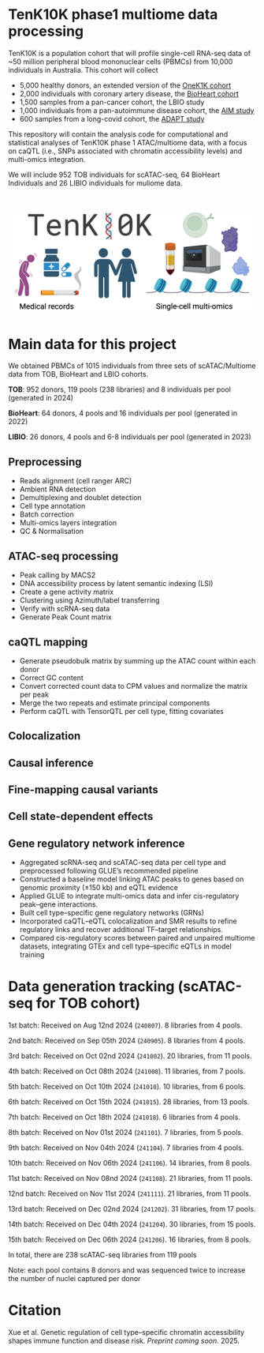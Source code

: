 # TenK10K phase1 multiome data processing

TenK10K is a population cohort that will profile single-cell RNA-seq data of ~50 million peripheral blood mononuclear cells (PBMCs) from 10,000 individuals in Australia. This cohort will collect
- 5,000 healthy donors, an extended version of the [OneK1K cohort](https://www.science.org/doi/10.1126/science.abf3041)
- 2,000 individuals with coronary artery disease, the [BioHeart cohort](https://bmjopen.bmj.com/content/9/9/e028649)
- 1,500 samples from a pan-cancer cohort, the LBIO study
- 1,000 individuals from a pan-autoimmune disease cohort, the [AIM study](https://bmjopen.bmj.com/content/11/2/e042493.long)
- 600 samples from a long-covid cohort, the [ADAPT study](https://www.svhs.org.au/research-education/participating-in-research-trials/adapt-study)

<!-- potentially also from [HOPE Research Program](https://www.garvan.org.au/research/collaboration/hope-research) -->
This repository will contain the analysis code for computational and statistical analyses of TenK10K phase 1 ATAC/multiome data, with a focus on caQTL (i.e., SNPs associated with chromatin accessibility levels) and multi-omics integration.

We will include 952 TOB individuals for scATAC-seq, 64 BioHeart Individuals and 26 LIBIO individuals for muliome data.

<br>

![Tenk10K](https://github.com/powellgenomicslab/tenk10k_phase1_multiome/blob/main/Figures/TenK10K_icon_poster.png)

# Main data for this project

We obtained PBMCs of 1015 individuals from three sets of scATAC/Multiome data from TOB, BioHeart and LBIO cohorts.

**TOB**: 952 donors, 119 pools (238 libraries) and 8 individuals per pool (generated in 2024)

**BioHeart**: 64 donors, 4 pools and 16 individuals per pool (generated in 2022)

**LIBIO**: 26 donors, 4 pools and 6-8 individuals per pool (generated in 2023)

## Preprocessing

- Reads alignment (cell ranger ARC)
- Ambient RNA detection
- Demultiplexing and doublet detection
- Cell type annotation
- Batch correction
- Multi-omics layers integration
- QC & Normalisation

## ATAC-seq processing

- Peak calling by MACS2
- DNA accessibility process by latent semantic indexing (LSI)
- Create a gene activity matrix
- Clustering using Azimuth/label transferring
- Verify with scRNA-seq data
- Generate Peak Count matrix

## caQTL mapping

- Generate pseudobulk matrix by summing up the ATAC count within each donor
- Correct GC content
- Convert corrected count data to CPM values and normalize the matrix per peak
- Merge the  two repeats and estimate principal components
- Perform caQTL with TensorQTL per cell type, fitting covariates

## Colocalization

## Causal inference

## Fine-mapping causal variants

## Cell state-dependent effects

## Gene regulatory network inference

- Aggregated scRNA-seq and scATAC-seq data per cell type and preprocessed following GLUE’s recommended pipeline
- Constructed a baseline model linking ATAC peaks to genes based on genomic proximity (±150 kb) and eQTL evidence
- Applied GLUE to integrate multi-omics data and infer cis-regulatory peak–gene interactions.
- Built cell type–specific gene regulatory networks (GRNs)
- Incorporated caQTL–eQTL colocalization and SMR results to refine regulatory links and recover additional TF–target relationships.
- Compared cis-regulatory scores between paired and unpaired multiome datasets, integrating GTEx and cell type–specific eQTLs in model training

# Data generation tracking (scATAC-seq for TOB cohort)
1st batch: Received on Aug 12nd 2024 (`240807`). 8 libraries from 4 pools.

2nd batch: Received on Sep 05th 2024 (`240905`). 8 libraries from 4 pools.

3rd batch: Received on Oct 02nd 2024 (`241002`). 20 libraries, from 11 pools.

4th batch: Received on Oct 08th 2024 (`241008`). 11 libraries, from 7 pools.

5th batch: Received on Oct 10th 2024 (`241010`). 10 libraries, from 6 pools.

6th batch: Received on Oct 15th 2024 (`241015`). 28 libraries, from 13 pools.

7th batch: Received on Oct 18th 2024 (`241018`). 6 libraries from 4 pools.

8th batch: Received on Nov 01st 2024 (`241101`). 7 libraries, from 5 pools.

9th batch: Received on Nov 04th 2024 (`241104`). 7 libraries from 4 pools.

10th batch: Received on Nov 06th 2024 (`241106`). 14 libraries, from 8 pools.

11st batch: Received on Nov 08nd 2024 (`241108`). 21 libraries, from 11 pools.

12nd batch: Received on Nov 11st 2024 (`241111`). 21 libraries, from 11 pools.

13rd batch: Received on Dec 02nd 2024 (`241202`). 31 libraries, from 17 pools.

14th batch: Received on Dec 04th 2024 (`241204`). 30 libraries, from 15 pools.

15th batch: Received on Dec 06th 2024 (`241206`). 16 libraries, from 8 pools.


In total, there are 238 scATAC-seq libraries from 119 pools

Note: each pool contains 8 donors and was sequenced twice to increase the number of nuclei captured per donor


# Citation
Xue et al. Genetic regulation of cell type–specific chromatin accessibility shapes immune function and disease risk. _Preprint coming soon_. 2025.


